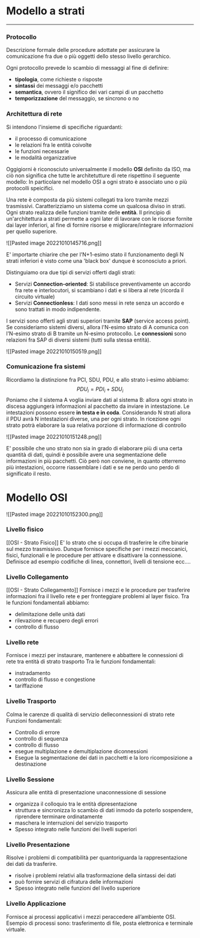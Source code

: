 # Modello a strati
---

### Protocollo
Descrizione formale delle procedure adottate per assicurare la comunicazione fra due o più oggetti dello stesso livello gerarchico.

Ogni protocollo prevede lo scambio di messaggi al fine di definire:
- **tipologia**, come richieste o risposte
- **sintassi** dei messaggi e/o pacchetti
- **semantica**, ovvero il significo dei vari campi di un pacchetto
- **temporizzazione** del messaggio, se sincrono o no

### Architettura di rete
Si intendono l'insieme di specifiche riguardanti:
- il processo di comunicazione
- le relazioni fra le entità coivolte
- le funzioni necessarie 
- le modalità organizzative

Oggigiorni è riconosciuto universalmente il modello **OSI** definito da ISO, ma ciò non significa che tutte le architetutture di rete rispettino il seguente modello:
In particolare nel modello OSI a ogni strato è associato uno o più protocolli speicifici.

Una rete è composta da più sistemi collegati tra loro tramite mezzi trasmissivi.
Caratterizziamo un sistema come un qualcosa diviso in strati.
Ogni strato realizza delle funzioni tramite delle **entità**.
Il principio di un'architettura a strati permette a ogni later di lavorare con le risorse fornite dai layer inferiori, al fine di fornire risorse e migliorare/integrare informazioni per quello superiore.

![[Pasted image 20221010145716.png]]

E' importarte chiarire che per l'N+1-esimo stato il funzionamento degli N strati inferiori è visto come una 'black box' dunque è sconosciuto a priori.

Distinguiamo ora due tipi di servizi offerti dagli strati:
- Servizi **Connection-oriented**: Si stabilisce preventivamente un accordo fra rete e interlocutori, si scambiano i dati e si libera al rete (ricorda il circuito virtuale)
- Servizi **Connectionless**: I dati sono messi in rete senza un accordo e sono trattati in modo indipendente.

I servizi sono offerti agli strati superiori tramite **SAP** (service access point).
Se consideriamo sistemi diversi, allora l'N-esimo strato di A comunica con l'N-esimo strato di B tramite un N-esimo protocollo.
Le **connessioni** sono relazioni fra SAP di diversi sistemi (tutti sulla stessa entità).

![[Pasted image 20221010150519.png]]

### Comunicazione fra sistemi

Ricordiamo la distinzione fra PCI, SDU, PDU, e allo strato i-esimo abbiamo:$$
PDU_{i}=PDI_{i}+ SDU_{i}
$$Poniamo che il sistema A voglia inviare dati al sistema B: allora ogni strato in discesa aggiungerà informazioni al pacchetto da inviare in intestazione.
Le intestazioni possono essere **in testa e in coda**.
Considerando N strati allora il PDU avrà N intestazioni diverse, una per ogni strato.
In ricezione ogni strato potrà elaborare la sua relativa porzione di informazione di controllo

![[Pasted image 20221010151248.png]]

E' possibile che uno strato non sia in grado di elaborare più di una certa quantità di dati, quindi è possibile avere una segmentazione delle informazioni in più pacchetti.
Ciò però non conviene, in quanto otterremo più intestazioni, occorre riassemblare i dati e se ne perdo uno perdo di significato il resto.

# Modello OSI

![[Pasted image 20221010152300.png]]

### Livello fisico
[[OSI - Strato Fisico]]
E' lo strato che si occupa di trasferire le cifre binarie sul mezzo trasmissivo.
Dunque fornisce specifiche per i mezzi meccanici, fisici, funzionali e le procedure per attivare e disattivare la connessione.
Definisce ad esempio codifiche di linea, connettori, livelli di tensione ecc....

### Livello Collegamento
[[OSI - Strato Collegamento]]
Fornisce i mezzi e le procedure per trasferire informazioni fra il livello rete e per fronteggiare problemi al layer fisico.
Tra le funzioni fondamentali abbiamo:
- delimitazione delle unità dati
- rilevazione e recupero degli errori
- controllo di flusso

### Livello rete
Fornisce i mezzi per instaurare, mantenere e abbattere le connessioni di rete tra entità di strato trasporto
Tra le funzioni fondamentali:
- instradamento
- controllo di flusso e congestione
- tariffazione

### Livello Trasporto
Colma le carenze di qualità di servizio delleconnessioni di strato rete
Funzioni fondamentali:
- Controllo di errore
- controllo di sequenza
- controllo di flusso
- esegue multiplazione e demultiplazione diconnessioni
- Esegue la segmentazione dei dati in pacchetti e la loro ricomposizione a destinazione

### Livello Sessione
Assicura alle entità di presentazione unaconnessione di sessione
- organizza il colloquio tra le entità dipresentazione
- struttura e sincronizza lo scambio di dati inmodo da poterlo sospendere, riprendere terminare ordinatamente
- maschera le interruzioni del servizio trasporto
- Spesso integrato nelle funzioni dei livelli superiori

### Livello Presentazione
Risolve i problemi di compatibilità per quantoriguarda la rappresentazione dei dati da trasferire.
- risolve i problemi relativi alla trasformazione della sintassi dei dati
- può fornire servizi di cifratura delle informazioni
- Spesso integrato nelle funzioni del livello superiore

### Livello Applicazione
Fornisce ai processi applicativi i mezzi peraccedere all’ambiente OSI.
Esempio di processi sono: trasferimento di file, posta elettronica e terminale virtuale.
